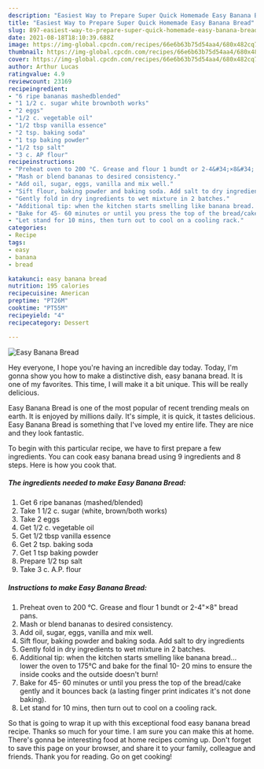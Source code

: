 ```yaml
---
description: "Easiest Way to Prepare Super Quick Homemade Easy Banana Bread"
title: "Easiest Way to Prepare Super Quick Homemade Easy Banana Bread"
slug: 897-easiest-way-to-prepare-super-quick-homemade-easy-banana-bread
date: 2021-08-18T18:10:39.688Z
image: https://img-global.cpcdn.com/recipes/66e6b63b75d54aa4/680x482cq70/easy-banana-bread-recipe-main-photo.jpg
thumbnail: https://img-global.cpcdn.com/recipes/66e6b63b75d54aa4/680x482cq70/easy-banana-bread-recipe-main-photo.jpg
cover: https://img-global.cpcdn.com/recipes/66e6b63b75d54aa4/680x482cq70/easy-banana-bread-recipe-main-photo.jpg
author: Arthur Lucas
ratingvalue: 4.9
reviewcount: 23169
recipeingredient:
- "6 ripe bananas mashedblended"
- "1 1/2 c. sugar white brownboth works"
- "2 eggs"
- "1/2 c. vegetable oil"
- "1/2 tbsp vanilla essence"
- "2 tsp. baking soda"
- "1 tsp baking powder"
- "1/2 tsp salt"
- "3 c. AP flour"
recipeinstructions:
- "Preheat oven to 200 °C. Grease and flour 1 bundt or 2-4&#34;×8&#34; bread pans."
- "Mash or blend bananas to desired consistency."
- "Add oil, sugar, eggs, vanilla and mix well."
- "Sift flour, baking powder and baking soda. Add salt to dry ingredients"
- "Gently fold in dry ingredients to wet mixture in 2 batches."
- "Additional tip: when the kitchen starts smelling like banana bread... lower the oven to 175°C and bake for the final 10- 20 mins to ensure the inside cooks and the outside doesn&#39;t burn!"
- "Bake for 45- 60 minutes or until you press the top of the bread/cake gently and it bounces back (a lasting finger print indicates it&#39;s not done baking)."
- "Let stand for 10 mins, then turn out to cool on a cooling rack."
categories:
- Recipe
tags:
- easy
- banana
- bread

katakunci: easy banana bread 
nutrition: 195 calories
recipecuisine: American
preptime: "PT26M"
cooktime: "PT55M"
recipeyield: "4"
recipecategory: Dessert

---
```



![Easy Banana Bread](https://img-global.cpcdn.com/recipes/66e6b63b75d54aa4/680x482cq70/easy-banana-bread-recipe-main-photo.jpg)

Hey everyone, I hope you're having an incredible day today. Today, I'm gonna show you how to make a distinctive dish, easy banana bread. It is one of my favorites. This time, I will make it a bit unique. This will be really delicious.



Easy Banana Bread is one of the most popular of recent trending meals on earth. It is enjoyed by millions daily. It's simple, it is quick, it tastes delicious. Easy Banana Bread is something that I've loved my entire life. They are nice and they look fantastic.


To begin with this particular recipe, we have to first prepare a few ingredients. You can cook easy banana bread using 9 ingredients and 8 steps. Here is how you cook that.

<!--inarticleads1-->

##### The ingredients needed to make Easy Banana Bread:

1. Get 6 ripe bananas (mashed/blended)
1. Take 1 1/2 c. sugar (white, brown/both works)
1. Take 2 eggs
1. Get 1/2 c. vegetable oil
1. Get 1/2 tbsp vanilla essence
1. Get 2 tsp. baking soda
1. Get 1 tsp baking powder
1. Prepare 1/2 tsp salt
1. Take 3 c. A.P. flour




<!--inarticleads2-->

##### Instructions to make Easy Banana Bread:

1. Preheat oven to 200 °C. Grease and flour 1 bundt or 2-4&#34;×8&#34; bread pans.
1. Mash or blend bananas to desired consistency.
1. Add oil, sugar, eggs, vanilla and mix well.
1. Sift flour, baking powder and baking soda. Add salt to dry ingredients
1. Gently fold in dry ingredients to wet mixture in 2 batches.
1. Additional tip: when the kitchen starts smelling like banana bread... lower the oven to 175°C and bake for the final 10- 20 mins to ensure the inside cooks and the outside doesn&#39;t burn!
1. Bake for 45- 60 minutes or until you press the top of the bread/cake gently and it bounces back (a lasting finger print indicates it&#39;s not done baking).
1. Let stand for 10 mins, then turn out to cool on a cooling rack.




So that is going to wrap it up with this exceptional food easy banana bread recipe. Thanks so much for your time. I am sure you can make this at home. There's gonna be interesting food at home recipes coming up. Don't forget to save this page on your browser, and share it to your family, colleague and friends. Thank you for reading. Go on get cooking!
